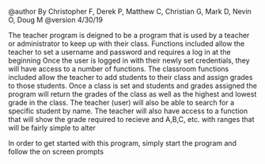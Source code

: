 @author By Christopher F, Derek P, Matthew C, Christian G, Mark D, Nevin O, Doug M
@version 4/30/19

The teacher program is deigned to be a program that is used by a teacher or administrator to keep up with their class.
Functions included allow the teacher to set a username and password and requires a log in at the beginning
Once the user is logged in with their newly set credentials, they will have access to a number of functions.
The classroom functions included allow the teacher to add students to their class and assign grades to those students.
Once a class is set and students and grades assigned the program will return the grades of the class as well as the highest
and lowest grade in the class.
The teacher (user) will also be able to search for a specific student by name. 
The teacher will also have access to a function that will show the grade required to recieve and A,B,C, etc. with ranges 
that will be fairly simple to alter

In order to get started with this program, simply start the program and follow the on screen prompts
